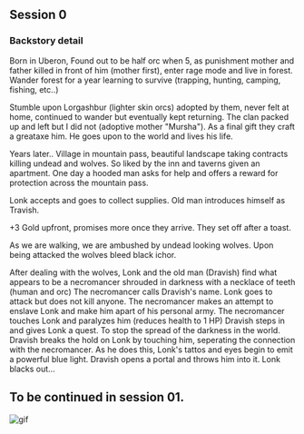 ## Session 0 

### Backstory detail
Born in Uberon, Found out to be half orc when 5, as punishment mother and father killed in front of him (mother first), enter rage mode and live in forest. Wander forest for a year learning to survive (trapping, hunting, camping, fishing, etc..)

Stumble upon Lorgashbur (lighter skin orcs) adopted by them, never felt at home, continued to wander but eventually kept returning. The clan packed up and left but I did not (adoptive mother "Mursha"). As a final gift they craft a greataxe him. He goes upon to the world and lives his life. 

Years later.. Village in mountain pass, beautiful landscape taking contracts killing undead and wolves. So liked by the inn and taverns given an apartment. One day a hooded man asks for help and offers a reward for protection across the mountain pass. 

Lonk accepts and goes to collect supplies. Old man introduces himself as Travish. 

+3 Gold upfront, promises more once they arrive. They set off after a toast. 

As we are walking, we are ambushed by undead looking wolves. Upon being attacked the wolves bleed black ichor.

After dealing with the wolves, Lonk and the old man (Dravish) find what appears to be a necromancer shrouded in darkness with a necklace of teeth (human and orc) The necromancer calls Dravish's name. Lonk goes to attack but does not kill anyone. The necromancer makes an attempt to enslave Lonk and make him apart of his personal army. The necromancer touches Lonk and paralyzes him (reduces health to 1 HP) Dravish steps in and gives Lonk a quest. To stop the spread of the darkness in the world. Dravish breaks the hold on Lonk by touching him, seperating the connection with the necromancer. As he does this, Lonk's tattos and eyes begin to emit a powerful blue light. Dravish opens a portal and throws him into it. Lonk blacks out...

## To be continued in session 01. 

![gif](https://i1.wp.com/media1.tenor.com/images/57b8fa3cbebf4a219b5a29cc75f49945/tenor.gif?resize=650%2C464&ssl=1) 